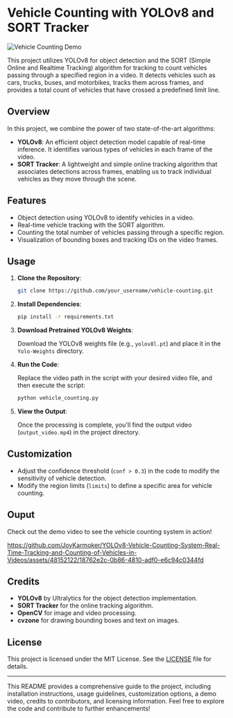 # Vehicle Counting with YOLOv8 and SORT Tracker

![Vehicle Counting Demo](demo.gif)

This project utilizes YOLOv8 for object detection and the SORT (Simple Online and Realtime Tracking) algorithm for tracking to count vehicles passing through a specified region in a video. It detects vehicles such as cars, trucks, buses, and motorbikes, tracks them across frames, and provides a total count of vehicles that have crossed a predefined limit line.

## Overview

In this project, we combine the power of two state-of-the-art algorithms:
- **YOLOv8**: An efficient object detection model capable of real-time inference. It identifies various types of vehicles in each frame of the video.
- **SORT Tracker**: A lightweight and simple online tracking algorithm that associates detections across frames, enabling us to track individual vehicles as they move through the scene.

## Features

- Object detection using YOLOv8 to identify vehicles in a video.
- Real-time vehicle tracking with the SORT algorithm.
- Counting the total number of vehicles passing through a specific region.
- Visualization of bounding boxes and tracking IDs on the video frames.

## Usage

1. **Clone the Repository**:

    ```bash
    git clone https://github.com/your_username/vehicle-counting.git
    ```

2. **Install Dependencies**:

    ```bash
    pip install -r requirements.txt
    ```

3. **Download Pretrained YOLOv8 Weights**:

    Download the YOLOv8 weights file (e.g., `yolov8l.pt`) and place it in the `Yolo-Weights` directory.

4. **Run the Code**:

    Replace the video path in the script with your desired video file, and then execute the script:

    ```bash
    python vehicle_counting.py
    ```

5. **View the Output**:

    Once the processing is complete, you'll find the output video (`output_video.mp4`) in the project directory.

## Customization

- Adjust the confidence threshold (`conf > 0.3`) in the code to modify the sensitivity of vehicle detection.
- Modify the region limits (`limits`) to define a specific area for vehicle counting.

## Ouput

Check out the demo video to see the vehicle counting system in action!


https://github.com/JoyKarmoker/YOLOv8-Vehicle-Counting-System-Real-Time-Tracking-and-Counting-of-Vehicles-in-Videos/assets/48152122/18762e2c-0b86-4810-adf0-e6c94c0344fd


## Credits

- **YOLOv8** by Ultralytics for the object detection implementation.
- **SORT Tracker** for the online tracking algorithm.
- **OpenCV** for image and video processing.
- **cvzone** for drawing bounding boxes and text on images.

## License

This project is licensed under the MIT License. See the [LICENSE](LICENSE) file for details.

---

This README provides a comprehensive guide to the project, including installation instructions, usage guidelines, customization options, a demo video, credits to contributors, and licensing information. Feel free to explore the code and contribute to further enhancements!

